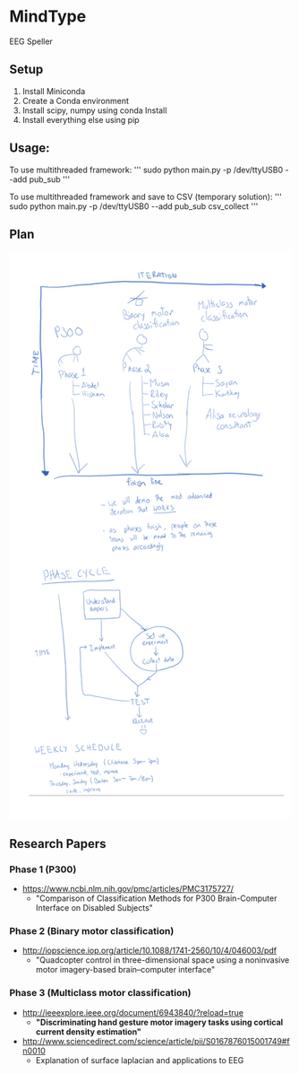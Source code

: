 # MindType
EEG Speller

## Setup
1. Install Miniconda
2. Create a Conda environment
3. Install scipy, numpy using conda Install
4. Install everything else using pip

## Usage:
To use multithreaded framework:
'''
    sudo python main.py -p /dev/ttyUSB0 --add pub_sub
'''

To use multithreaded framework and save to CSV (temporary solution):
'''
    sudo python main.py -p /dev/ttyUSB0 --add pub_sub csv_collect
'''

## Plan
![Plan](Meetings/resources/2017-07-17.png?raw=true "Plan")

## Research Papers
### Phase 1 (P300)
- https://www.ncbi.nlm.nih.gov/pmc/articles/PMC3175727/
    - "Comparison of Classification Methods for P300 Brain-Computer Interface on Disabled Subjects"
### Phase 2 (Binary motor classification)
- http://iopscience.iop.org/article/10.1088/1741-2560/10/4/046003/pdf
    - "Quadcopter control in three-dimensional space using a noninvasive motor imagery-based brain–computer interface"
### Phase 3 (Multiclass motor classification)
- http://ieeexplore.ieee.org/document/6943840/?reload=true
    - **"Discriminating hand gesture motor imagery tasks using cortical current density estimation"**
- http://www.sciencedirect.com/science/article/pii/S0167876015001749#fn0010
    - Explanation of surface laplacian and applications to EEG
